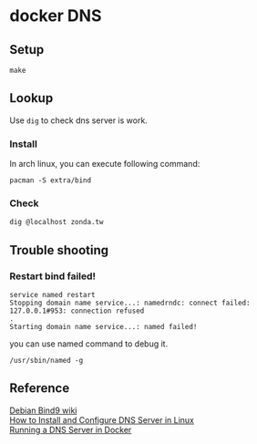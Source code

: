 # docker DNS

## Setup

```shell
make
```

## Lookup

Use `dig` to check dns server is work.  

### Install

In arch linux, you can execute following command:  

```shell
pacman -S extra/bind
```

### Check

```shell
dig @localhost zonda.tw
```

## Trouble shooting

### Restart bind failed!

```shell
service named restart
Stopping domain name service...: namedrndc: connect failed: 127.0.0.1#953: connection refused
.
Starting domain name service...: named failed!
```

you can use named command to debug it.  

```shell
/usr/sbin/named -g
```

## Reference

[Debian Bind9 wiki](https://wiki.debian.org/Bind9/)  
[How to Install and Configure DNS Server in Linux](https://www.thegeekstuff.com/2014/01/install-dns-server/)  
[Running a DNS Server in Docker](https://medium.com/nagoya-foundation/running-a-dns-server-in-docker-61cc2003e899)  